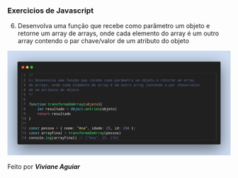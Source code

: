 ### Exercicios de Javascript

6) Desenvolva uma função que recebe como parâmetro um objeto e retorne um array
de arrays, onde cada elemento do array é um outro array contendo o par chave/valor
de um atributo do objeto

<img src="../img/exercicio-06.png">

Feito por ***Viviane Aguiar***